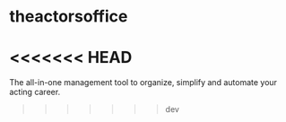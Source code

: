 # theactorsoffice
<<<<<<< HEAD
=======
 
The all-in-one management tool to organize, simplify and automate your acting career.
>>>>>>> dev
